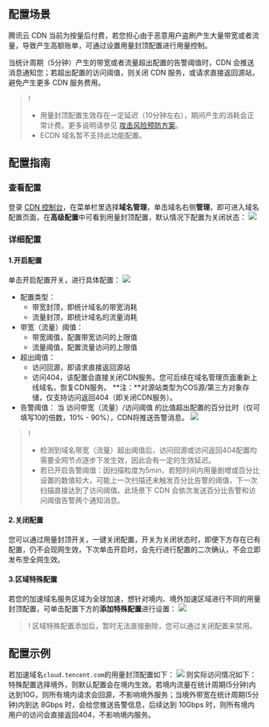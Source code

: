 
## 配置场景

腾讯云 CDN 当前为按量后付费，若您担心由于恶意用户盗刷产生大量带宽或者流量，导致产生高额账单，可通过设置用量封顶配置进行用量控制。

当统计周期（5分钟）产生的带宽或者流量超出配置的告警阈值时，CDN 会推送消息通知您；若超出配置的访问阈值，则关闭 CDN 服务，或请求直接返回源站，避免产生更多 CDN 服务费用。



>!
>- 用量封顶配置生效存在一定延迟（10分钟左右），期间产生的消耗会正常计费。更多说明请参见 [攻击风险预防方案](https://cloud.tencent.com/document/product/228/51813)。
>- ECDN 域名暂不支持此功能配置。



## 配置指南

### 查看配置

登录 [CDN 控制台](https://console.cloud.tencent.com/cdn)，在菜单栏里选择**域名管理**，单击域名右侧**管理**，即可进入域名配置页面，在**高级配置**中可看到用量封顶配置，默认情况下配置为关闭状态：
![](https://main.qcloudimg.com/raw/9dc0c4ec78f062b44dc3e8a282d6d4d9.png)



### 详细配置

#### 1.开启配置

单击开启配置开关，进行具体配置：
<img src="https://main.qcloudimg.com/raw/dd67eac00fa82db09a5a02ee549da81e.png" > </img>
- 配置类型：
  - 带宽封顶，即统计域名的带宽消耗
  - 流量封顶，即统计域名的流量消耗
- 带宽（流量）阈值：
  - 带宽阈值，配置带宽访问的上限值
  - 流量阈值，配置流量访问的上限值
- 超出阈值：
  - 访问回源，即请求直接返回源站
  - 访问404，该配置会直接关闭CDN服务。您可后续在域名管理页面重新上线域名，恢复CDN服务。
    **注：**对源站类型为COS源/第三方对象存储，仅支持访问返回404（即关闭CDN服务）。
- 告警阈值：
  当 访问带宽（流量）/访问阈值 的比值超出配置的百分比时（仅可填写10的倍数，10% - 90%），CDN将推送告警消息。
  ![](https://main.qcloudimg.com/raw/8f23fb705c5869d48a088fc883696acb.png)
>!
>- 检测到域名带宽（流量）超出阈值后，访问回源或访问返回404配置均需要全网节点逐步下发生效，因此会有一定的生效延迟。
>- 若已开启告警阈值：因扫描粒度为5min，若短时间内用量剧增或百分比设置的数值较大，可能上一次扫描还未触发百分比告警的阈值，下一次扫描直接达到了访问阈值。此场景下 CDN 会依次发送百分比告警和访问阈值告警两个通知消息。



#### 2.关闭配置

您可以通过用量封顶开关，一键关闭配置，开关为关闭状态时，即便下方存在已有配置，仍不会现网生效，下次单击开启时，会先行进行配置的二次确认，不会立即发布至全网生效。

#### 3.区域特殊配置

若您的加速域名服务区域为全球加速，想针对境内、境外加速区域进行不同的用量封顶配置，可单击配置下方的**添加特殊配置**进行设置：
![](https://main.qcloudimg.com/raw/6ebcf5e55f973f11db297a29f9010348.png)

>! 区域特殊配置添加后，暂时无法直接删除，您可以通过关闭配置来禁用。



## 配置示例

若加速域名`cloud.tencent.com`的用量封顶配置如下：
![](https://main.qcloudimg.com/raw/4336ee899070964cf0a437427197d25a.png)
则实际访问情况如下：
特殊配置选择境外，则默认配置会在境内生效。若境内流量在统计周期(5分钟)内达到10G，则所有境内请求会回源，不影响境外服务；当境外带宽在统计周期(5分钟)内到达 8Gbps 时，会给您推送告警信息，后续达到 10Gbps 时，则所有境内用户的访问会直接返回404，不影响境内服务。

